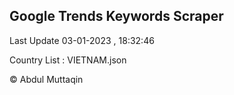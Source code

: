 

## Google Trends Keywords Scraper 
 
Last Update 03-01-2023 , 18:32:46

Country List :
VIETNAM.json



© Abdul Muttaqin 
